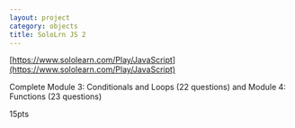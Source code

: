 ```yaml
---
layout: project
category: objects
title: SoloLrn JS 2
---
```


[https://www.sololearn.com/Play/JavaScript](https://www.sololearn.com/Play/JavaScript)

Complete Module 3: Conditionals and Loops (22 questions) and  Module 4: Functions (23 questions)

15pts

